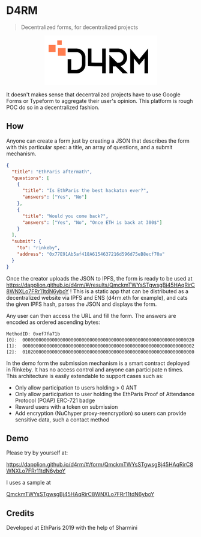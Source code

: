 # D4RM

> Decentralized forms, for decentralized projects

<p align="center">
  <a href="http://dapplion.github.io/d4rm">
    <img width="300" src="/ui/src/logo.png">
  </a>
</p>

It doesn't makes sense that decentralized projects have to use Google Forms or Typeform to aggregate their user's opinion. This platform is rough POC do so in a decentralized fashion.

## How

Anyone can create a form just by creating a JSON that describes the form with this particular spec: a title, an array of questions, and a submit mechanism.

```json
{
  "title": "EthParis aftermath",
  "questions": [
    {
      "title": "Is EthParis the best hackaton ever?",
      "answers": ["Yes", "No"]
    },
    {
      "title": "Would you come back?",
      "answers": ["Yes", "No", "Once ETH is back at 300$"]
    }
  ],
  "submit": {
    "to": "rinkeby",
    "address": "0x77E91Ab5af418A6154637216d596d75eB8ecf70a"
  }
}
```

Once the creator uploads the JSON to IPFS, the form is ready to be used at https://dapplion.github.io/d4rm/#/results/QmckmTWYsSTgwsgBj45HAqRirC8WNXLo7FRr11tdN6yboY ! This is a static app that can be distributed as a decentralized website via IPFS and ENS (d4rm.eth for example), and cats the given IPFS hash, parses the JSON and displays the form.

Any user can then access the URL and fill the form. The answers are encoded as ordered ascending bytes: 

```
MethodID: 0xef7fa71b
[0]:  0000000000000000000000000000000000000000000000000000000000000020
[1]:  0000000000000000000000000000000000000000000000000000000000000002
[2]:  0102000000000000000000000000000000000000000000000000000000000000
```

In the demo form the submission mechanism is a smart contract deployed in Rinkeby. It has no access control and anyone can participate n times. This architecture is easily extendable to support cases such as:
- Only allow participation to users holding > 0 ANT
- Only allow participation to user holding the EthParis Proof of Attendance Protocol (POAP) ERC-721 badge
- Reward users with a token on submission
- Add encryption (NuChyper proxy-reencryption) so users can provide sensitive data, such a contact method

## Demo

Please try by yourself at:

https://dapplion.github.io/d4rm/#/form/QmckmTWYsSTgwsgBj45HAqRirC8WNXLo7FRr11tdN6yboY

I uses a sample at

[QmckmTWYsSTgwsgBj45HAqRirC8WNXLo7FRr11tdN6yboY](https://ipfs.io/ipfs/QmckmTWYsSTgwsgBj45HAqRirC8WNXLo7FRr11tdN6yboY)

## Credits

Developed at EthParis 2019 with the help of Sharmini

